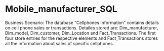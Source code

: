 # Mobile_manufacturer_SQL
Business Scenario: The database “Cellphones Information” contains details on 
cell phone sales or transactions. 
Detailes stored are: Dim_manufacturer, Dim_model, Dim_customer, 
Dim_Location and Fact_Transactions. 
The first four store entries for the respective elements and Fact_Transactions 
stores all the information about sales of specific cellphones.
